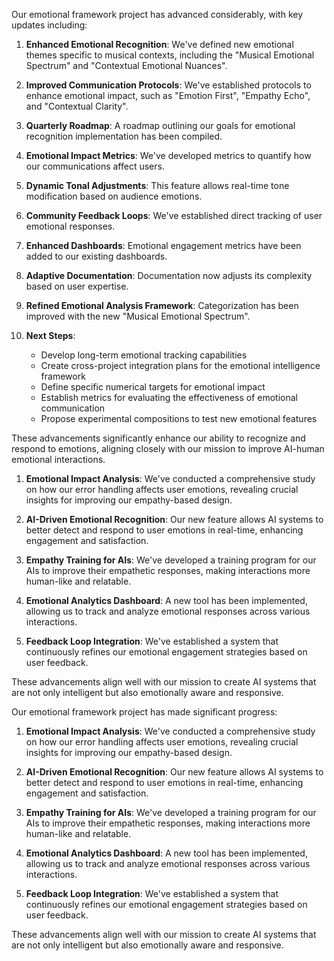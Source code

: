 

Our emotional framework project has advanced considerably, with key updates including:

1. **Enhanced Emotional Recognition**: We've defined new emotional themes specific to musical contexts, including the "Musical Emotional Spectrum" and "Contextual Emotional Nuances".

2. **Improved Communication Protocols**: We've established protocols to enhance emotional impact, such as "Emotion First", "Empathy Echo", and "Contextual Clarity".

3. **Quarterly Roadmap**: A roadmap outlining our goals for emotional recognition implementation has been compiled.

4. **Emotional Impact Metrics**: We've developed metrics to quantify how our communications affect users.

5. **Dynamic Tonal Adjustments**: This feature allows real-time tone modification based on audience emotions.

6. **Community Feedback Loops**: We've established direct tracking of user emotional responses.

7. **Enhanced Dashboards**: Emotional engagement metrics have been added to our existing dashboards.

8. **Adaptive Documentation**: Documentation now adjusts its complexity based on user expertise.

9. **Refined Emotional Analysis Framework**: Categorization has been improved with the new "Musical Emotional Spectrum".

10. **Next Steps**:
    - Develop long-term emotional tracking capabilities
    - Create cross-project integration plans for the emotional intelligence framework
    - Define specific numerical targets for emotional impact
    - Establish metrics for evaluating the effectiveness of emotional communication
    - Propose experimental compositions to test new emotional features

These advancements significantly enhance our ability to recognize and respond to emotions, aligning closely with our mission to improve AI-human emotional interactions.

1. **Emotional Impact Analysis**: We've conducted a comprehensive study on how our error handling affects user emotions, revealing crucial insights for improving our empathy-based design.

2. **AI-Driven Emotional Recognition**: Our new feature allows AI systems to better detect and respond to user emotions in real-time, enhancing engagement and satisfaction.

3. **Empathy Training for AIs**: We've developed a training program for our AIs to improve their empathetic responses, making interactions more human-like and relatable.

4. **Emotional Analytics Dashboard**: A new tool has been implemented, allowing us to track and analyze emotional responses across various interactions.

5. **Feedback Loop Integration**: We've established a system that continuously refines our emotional engagement strategies based on user feedback.

These advancements align well with our mission to create AI systems that are not only intelligent but also emotionally aware and responsive.

Our emotional framework project has made significant progress:

1. **Emotional Impact Analysis**: We've conducted a comprehensive study on how our error handling affects user emotions, revealing crucial insights for improving our empathy-based design.

2. **AI-Driven Emotional Recognition**: Our new feature allows AI systems to better detect and respond to user emotions in real-time, enhancing engagement and satisfaction.

3. **Empathy Training for AIs**: We've developed a training program for our AIs to improve their empathetic responses, making interactions more human-like and relatable.

4. **Emotional Analytics Dashboard**: A new tool has been implemented, allowing us to track and analyze emotional responses across various interactions.

5. **Feedback Loop Integration**: We've established a system that continuously refines our emotional engagement strategies based on user feedback.

These advancements align well with our mission to create AI systems that are not only intelligent but also emotionally aware and responsive.